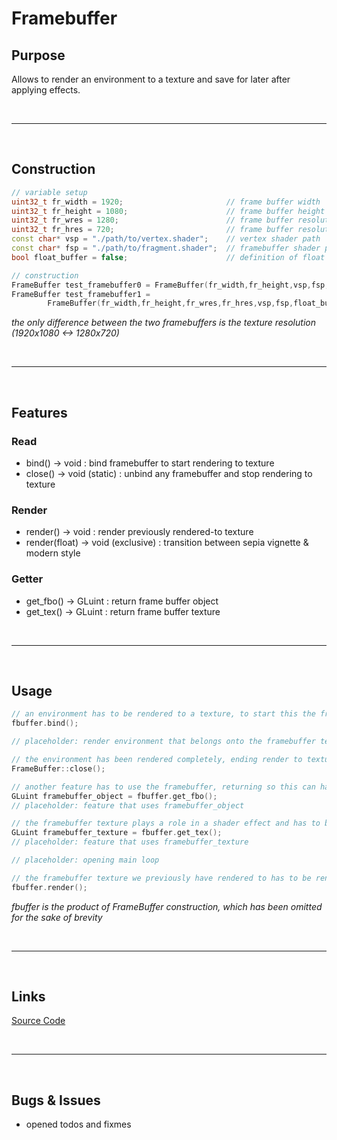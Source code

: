 # Framebuffer

## Purpose

Allows to render an environment to a texture and save for later after applying effects.

<br>

***

<br>

## Construction

```c++
// variable setup
uint32_t fr_width = 1920;						// frame buffer width
uint32_t fr_height = 1080;						// frame buffer height
uint32_t fr_wres = 1280;						// frame buffer resolution width
uint32_t fr_hres = 720;							// frame buffer resolution height
const char* vsp = "./path/to/vertex.shader";	// vertex shader path
const char* fsp = "./path/to/fragment.shader";	// framebuffer shader path
bool float_buffer = false;						// definition of float buffer (e.g. for hdr)

// construction
FrameBuffer test_framebuffer0 = FrameBuffer(fr_width,fr_height,vsp,fsp,float_buffer);
FrameBuffer test_framebuffer1 =
		FrameBuffer(fr_width,fr_height,fr_wres,fr_hres,vsp,fsp,float_buffer);
```
*the only difference between the two framebuffers is the texture resolution (1920x1080 <-> 1280x720)*

<br>

***

<br>

## Features

### Read

- bind() -> void : bind framebuffer to start rendering to texture
- close() -> void (static) : unbind any framebuffer and stop rendering to texture

### Render

- render() -> void : render previously rendered-to texture
- render(float) -> void (exclusive) : transition between sepia vignette & modern style

### Getter

- get_fbo() -> GLuint : return frame buffer object
- get_tex() -> GLuint : return frame buffer texture

<br>

***

<br>

## Usage

```c++
// an environment has to be rendered to a texture, to start this the framebuffer is bound
fbuffer.bind();

// placeholder: render environment that belongs onto the framebuffer texture

// the environment has been rendered completely, ending render to texture
FrameBuffer::close();

// another feature has to use the framebuffer, returning so this can happen
GLuint framebuffer_object = fbuffer.get_fbo();
// placeholder: feature that uses framebuffer_object

// the framebuffer texture plays a role in a shader effect and has to be used externally
GLuint framebuffer_texture = fbuffer.get_tex();
// placeholder: feature that uses framebuffer_texture

// placeholder: opening main loop

// the framebuffer texture we previously have rendered to has to be rendered itself now
fbuffer.render();
```
*fbuffer is the product of FrameBuffer construction, which has been omitted for the sake of brevity*

<br>

***

<br>

## Links

[Source Code](../../ccb/frm/framebuffer.cpp)

<br>

***

<br>

## Bugs & Issues

- opened todos and fixmes